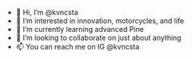 - 👋 Hi, I’m @kvncsta
- 👀 I’m interested in innovation, motorcycles, and life
- 🌱 I’m currently learning advanced Pine
- 💞️ I’m looking to collaborate on just about anything
- 📫 You can reach me on IG @kvncsta

<!---
kvncsta/kvncsta is a ✨ special ✨ repository because its `README.md` (this file) appears on your GitHub profile.
You can click the Preview link to take a look at your changes.
--->

